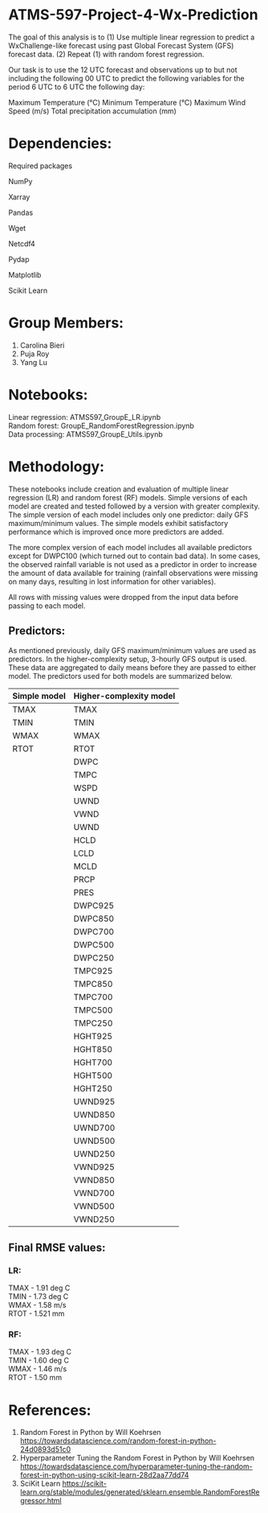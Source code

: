 # ATMS-597-Project-4-Wx-Prediction


The goal of this analysis is to (1) Use multiple linear regression to predict a WxChallenge-like forecast using past Global Forecast System (GFS) forecast data. (2) Repeat (1) with random forest regression.

Our task is to use the 12 UTC forecast and observations up to but not including the following 00 UTC to predict the following variables for the period 6 UTC to 6 UTC the following day:

Maximum Temperature (°C)
Minimum Temperature (°C)
Maximum Wind Speed (m/s)
Total precipitation accumulation (mm)


# Dependencies:
Required packages

NumPy

Xarray

Pandas

Wget

Netcdf4

Pydap

Matplotlib

Scikit Learn


# Group Members:

1. Carolina Bieri
2. Puja Roy
3. Yang Lu

# Notebooks:
Linear regression: ATMS597_GroupE_LR.ipynb\
Random forest: GroupE_RandomForestRegression.ipynb\
Data processing: ATMS597_GroupE_Utils.ipynb 

# Methodology:

These notebooks include creation and evaluation of multiple linear regression (LR) and random forest (RF) models. Simple versions of each model are created and tested followed by a version with greater complexity. The simple version of each model includes only one predictor: daily GFS maximum/minimum values. The simple models exhibit satisfactory performance which is improved once more predictors are added.

The more complex version of each model includes all available predictors except for DWPC100 (which turned out to contain bad data). In some cases, the observed rainfall variable is not used as a predictor in order to increase the amount of data available for training (rainfall observations were missing on many days, resulting in lost information for other variables).

All rows with missing values were dropped from the input data before passing to each model.

## Predictors:
As mentioned previously, daily GFS maximum/minimum values are used as predictors. In the higher-complexity setup, 3-hourly GFS output is used. These data are aggregated to daily means before they are passed to either model. The predictors used for both models are summarized below.

| Simple model | Higher-complexity model |
| ------------- | ------------- |
| TMAX | TMAX |
| TMIN | TMIN  |
| WMAX | WMAX  |
| RTOT | RTOT |
|  | DWPC |
|  | TMPC |
|  | WSPD  |
|  | UWND  |
|  | VWND  |
|  | UWND  |
|  | HCLD |
|  | LCLD  |
|  | MCLD  |
|  | PRCP |
|  | PRES |
|  | DWPC925 |
|  | DWPC850  |
|  | DWPC700 |
|  | DWPC500 |
|  | DWPC250  |
|  | TMPC925 |
|  | TMPC850  |
|  | TMPC700 |
|  | TMPC500 |
|  | TMPC250  |
|  | HGHT925 |
|  | HGHT850  |
|  | HGHT700 |
|  | HGHT500 |
|  | HGHT250 |
|  | UWND925 |
|  | UWND850  |
|  | UWND700 |
|  | UWND500 |
|  | UWND250  |
|  | VWND925 |
|  | VWND850  |
|  | VWND700 |
|  | VWND500 |
|  | VWND250  |



## Final RMSE values:
### LR: 
TMAX - 1.91 deg C\
TMIN - 1.73 deg C\
WMAX - 1.58 m/s\
RTOT - 1.521 mm

### RF:
TMAX - 1.93 deg C\
TMIN - 1.60 deg C\
WMAX - 1.46 m/s\
RTOT - 1.50 mm


# References:

1. Random Forest in Python by Will Koehrsen
https://towardsdatascience.com/random-forest-in-python-24d0893d51c0
2. Hyperparameter Tuning the Random Forest in Python by Will Koehrsen
https://towardsdatascience.com/hyperparameter-tuning-the-random-forest-in-python-using-scikit-learn-28d2aa77dd74
3. SciKit Learn 
https://scikit-learn.org/stable/modules/generated/sklearn.ensemble.RandomForestRegressor.html
